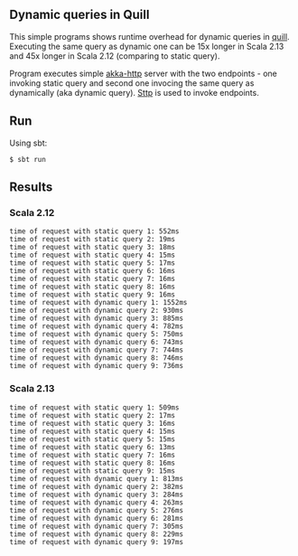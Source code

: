 ## Dynamic queries in Quill

This simple programs shows runtime overhead for dynamic queries in [quill](https://github.com/getquill/quill). Executing the same query as dynamic one can be 15x longer in Scala 2.13 and 45x longer in Scala 2.12 (comparing to static query).

Program executes simple [akka-http](https://github.com/akka/akka-http) server with the two endpoints - one invoking static query and second one invocing the same query as dynamically (aka dynamic query). [Sttp](https://github.com/softwaremill/sttp) is used to invoke endpoints.

## Run

Using sbt:
```
$ sbt run
```

## Results

### Scala 2.12
```
time of request with static query 1: 552ms
time of request with static query 2: 19ms
time of request with static query 3: 18ms
time of request with static query 4: 15ms
time of request with static query 5: 17ms
time of request with static query 6: 16ms
time of request with static query 7: 16ms
time of request with static query 8: 16ms
time of request with static query 9: 16ms
time of request with dynamic query 1: 1552ms
time of request with dynamic query 2: 930ms
time of request with dynamic query 3: 885ms
time of request with dynamic query 4: 782ms
time of request with dynamic query 5: 750ms
time of request with dynamic query 6: 743ms
time of request with dynamic query 7: 744ms
time of request with dynamic query 8: 746ms
time of request with dynamic query 9: 736ms
```

### Scala 2.13

```
time of request with static query 1: 509ms
time of request with static query 2: 17ms
time of request with static query 3: 16ms
time of request with static query 4: 15ms
time of request with static query 5: 15ms
time of request with static query 6: 13ms
time of request with static query 7: 16ms
time of request with static query 8: 16ms
time of request with static query 9: 15ms
time of request with dynamic query 1: 813ms
time of request with dynamic query 2: 382ms
time of request with dynamic query 3: 284ms
time of request with dynamic query 4: 263ms
time of request with dynamic query 5: 276ms
time of request with dynamic query 6: 281ms
time of request with dynamic query 7: 305ms
time of request with dynamic query 8: 229ms
time of request with dynamic query 9: 197ms
```